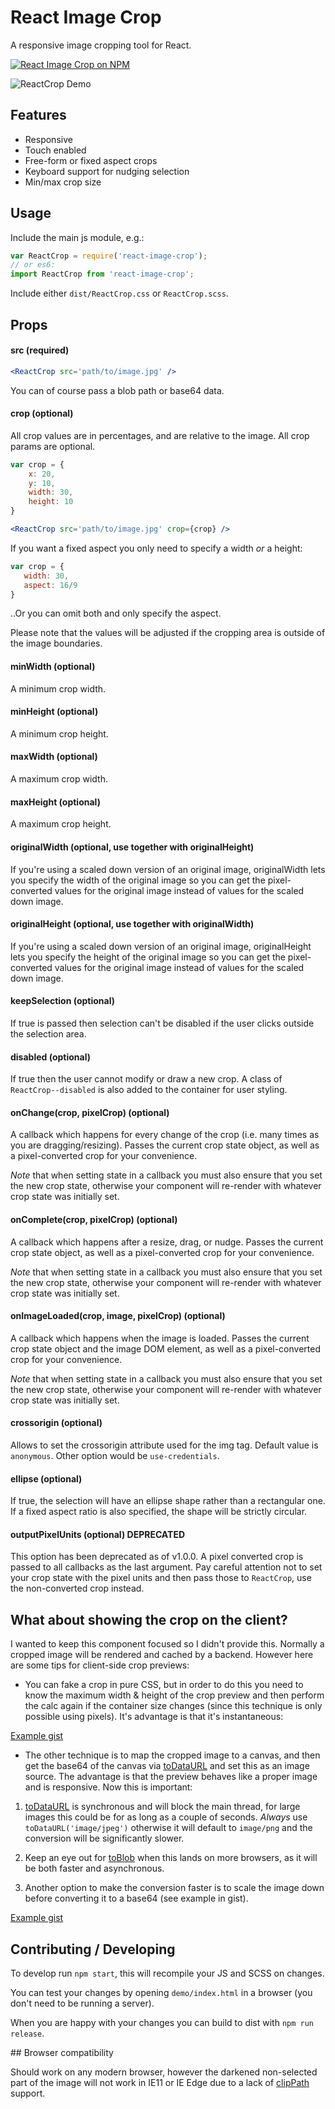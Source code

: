 # React Image Crop

A responsive image cropping tool for React.

[![React Image Crop on NPM](https://img.shields.io/npm/v/react-image-crop.svg)](https://www.npmjs.com/package/react-image-crop)

![ReactCrop Demo](https://raw.githubusercontent.com/DominicTobias/react-image-crop/master/crop-demo.gif)

## Features

- Responsive
- Touch enabled
- Free-form or fixed aspect crops
- Keyboard support for nudging selection
- Min/max crop size

## Usage

Include the main js module, e.g.:

```js
var ReactCrop = require('react-image-crop');
// or es6:
import ReactCrop from 'react-image-crop';
```

Include either `dist/ReactCrop.css` or `ReactCrop.scss`.

## Props

#### src (required)

```jsx
<ReactCrop src='path/to/image.jpg' />
```

You can of course pass a blob path or base64 data.

#### crop (optional)

All crop values are in percentages, and are relative to the image. All crop params are optional.

```jsx
var crop = {
	x: 20,
	y: 10,
	width: 30,
	height: 10
}

<ReactCrop src='path/to/image.jpg' crop={crop} />
```

If you want a fixed aspect you only need to specify a width *or* a height:

 ```jsx
var crop = {
	width: 30,
	aspect: 16/9
}
```

..Or you can omit both and only specify the aspect.

Please note that the values will be adjusted if the cropping area is outside of the image boundaries.

#### minWidth (optional)

A minimum crop width.

#### minHeight (optional)

A minimum crop height.

#### maxWidth (optional)

A maximum crop width.

#### maxHeight (optional)

A maximum crop height.

#### originalWidth (optional, use together with originalHeight)

If you're using a scaled down version of an original image, originalWidth lets you specify the width of the original image so you can get the pixel-converted values for the original image instead of values for the scaled down image.

#### originalHeight (optional, use together with originalWidth)

If you're using a scaled down version of an original image, originalHeight lets you specify the height of the original image so you can get the pixel-converted values for the original image instead of values for the scaled down image.

#### keepSelection (optional)

If true is passed then selection can't be disabled if the user clicks outside the selection area.

#### disabled (optional)

If true then the user cannot modify or draw a new crop. A class of `ReactCrop--disabled` is also added to the container for user styling.

#### onChange(crop, pixelCrop) (optional)

A callback which happens for every change of the crop (i.e. many times as you are dragging/resizing). Passes the current crop state object, as well as a pixel-converted crop for your convenience.

*Note* that when setting state in a callback you must also ensure that you set the new crop state, otherwise your component will re-render with whatever crop state was initially set.

#### onComplete(crop, pixelCrop) (optional)

A callback which happens after a resize, drag, or nudge. Passes the current crop state object, as well as a pixel-converted crop for your convenience.

*Note* that when setting state in a callback you must also ensure that you set the new crop state, otherwise your component will re-render with whatever crop state was initially set.

#### onImageLoaded(crop, image, pixelCrop) (optional)

A callback which happens when the image is loaded. Passes the current crop state object and the image DOM element, as well as a pixel-converted crop for your convenience.

*Note* that when setting state in a callback you must also ensure that you set the new crop state, otherwise your component will re-render with whatever crop state was initially set.

#### crossorigin (optional)

Allows to set the crossorigin attribute used for the img tag. Default value is `anonymous`. Other option would be `use-credentials`.

#### ellipse (optional)

If true, the selection will have an ellipse shape rather than a rectangular one. If a fixed aspect ratio is also specified, the shape will be strictly circular.

#### outputPixelUnits (optional) **DEPRECATED**

This option has been deprecated as of v1.0.0. A pixel converted crop is passed to all callbacks as the last argument. Pay careful attention not to set your crop state with the pixel units and then pass those to `ReactCrop`, use the non-converted crop instead.

## What about showing the crop on the client?

I wanted to keep this component focused so I didn't provide this. Normally a cropped image will be rendered and cached by a backend. However here are some tips for client-side crop previews:

- You can fake a crop in pure CSS, but in order to do this you need to know the maximum width & height of the crop preview and then perform the calc again if the container size changes (since this technique is only possible using pixels). It's advantage is that it's instantaneous:

[Example gist](https://gist.github.com/DominicTobias/6aa43d03bc12232ef723)

- The other technique is to map the cropped image to a canvas, and then get the base64 of the canvas via [toDataURL](https://developer.mozilla.org/en-US/docs/Web/API/HTMLCanvasElement/toDataURL) and set this as an image source. The advantage is that the preview behaves like a proper image and is responsive. Now this is important:

1. [toDataURL](https://developer.mozilla.org/en-US/docs/Web/API/HTMLCanvasElement/toDataURL) is synchronous and will block the main thread, for large images this could be for as long as a couple of seconds. *Always* use `toDataURL('image/jpeg')` otherwise it will default to `image/png` and the conversion will be significantly slower.

2. Keep an eye out for [toBlob](https://developer.mozilla.org/en-US/docs/Web/API/HTMLCanvasElement/toBlob) when this lands on more browsers, as it will be both faster and asynchronous.

3. Another option to make the conversion faster is to scale the image down before converting it to a base64 (see example in gist).

[Example gist](https://gist.github.com/DominicTobias/b1fb501349893922ec7f)

## Contributing / Developing

To develop run `npm start`, this will recompile your JS and SCSS on changes.

You can test your changes by opening `demo/index.html` in a browser (you don't need to be running a server).

When you are happy with your changes you can build to dist with `npm run release`.

## Browser compatibility

Should work on any modern browser, however the darkened non-selected part of the image will not work in IE11 or IE Edge due to a lack of [clipPath](http://caniuse.com/#search=clippath) support.
